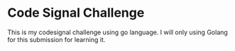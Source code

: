 # Code Signal Challenge

This is my codesignal challenge using go language. I will only using Golang for this submission for learning it.